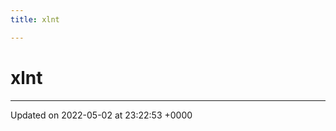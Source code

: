 ```yaml
---
title: xlnt

---
```


# xlnt








-------------------------------

Updated on 2022-05-02 at 23:22:53 +0000